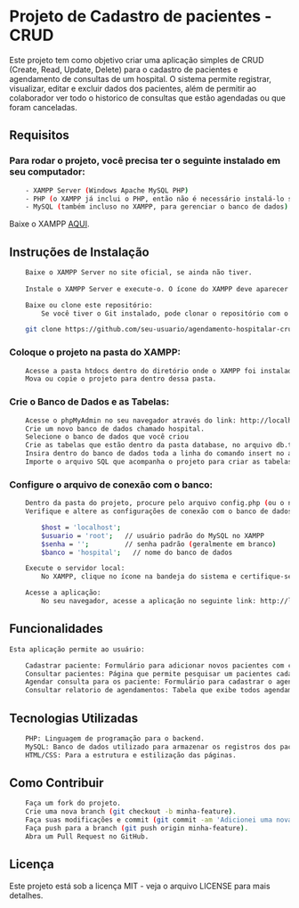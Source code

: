 # Projeto de Cadastro de pacientes - CRUD

Este projeto tem como objetivo criar uma aplicação simples de CRUD (Create, Read, Update, Delete) para o cadastro de pacientes e agendamento de consultas de um hospital. O sistema permite registrar, visualizar, editar e excluir dados dos pacientes, além de permitir ao colaborador ver todo o historico de consultas que estão agendadas ou que foram canceladas.

## Requisitos

### Para rodar o projeto, você precisa ter o seguinte instalado em seu computador:


```bash
    - XAMPP Server (Windows Apache MySQL PHP)
    - PHP (o XAMPP já inclui o PHP, então não é necessário instalá-lo separadamente).
    - MySQL (também incluso no XAMPP, para gerenciar o banco de dados).
```
Baixe o XAMPP [AQUI](https://www.apachefriends.org/pt_br/download.html).

## Instruções de Instalação

```bash
    Baixe o XAMPP Server no site oficial, se ainda não tiver.
    
    Instale o XAMPP Server e execute-o. O ícone do XAMPP deve aparecer na bandeja do sistema.

    Baixe ou clone este repositório:
        Se você tiver o Git instalado, pode clonar o repositório com o comando:

    git clone https://github.com/seu-usuario/agendamento-hospitalar-crud.git
```
### Coloque o projeto na pasta do XAMPP:
```bash
    Acesse a pasta htdocs dentro do diretório onde o XAMPP foi instalado.
    Mova ou copie o projeto para dentro dessa pasta.
```
### Crie o Banco de Dados e as Tabelas:
```bash
    Acesse o phpMyAdmin no seu navegador através do link: http://localhost/phpmyadmin/
    Crie um novo banco de dados chamado hospital.
    Selecione o banco de dados que você criou
    Crie as tabelas que estão dentro da pasta database, no arquivo db.txt.
    Insira dentro do banco de dados toda a linha do comando insert no arquivo db.txt, logo abaixo dos comandos de create table.
    Importe o arquivo SQL que acompanha o projeto para criar as tabelas necessárias.
```
### Configure o arquivo de conexão com o banco:
```bash
    Dentro da pasta do projeto, procure pelo arquivo config.php (ou o nome que você escolher para o arquivo de configuração).
    Verifique e altere as configurações de conexão com o banco de dados se necessário:

        $host = 'localhost';
        $usuario = 'root';   // usuário padrão do MySQL no XAMPP
        $senha = '';         // senha padrão (geralmente em branco)
        $banco = 'hospital';   // nome do banco de dados

    Execute o servidor local:
        No XAMPP, clique no ícone na bandeja do sistema e certifique-se de que o Apache e o MySQL estão iniciados (verifique se as luzes verdes estão acesas).

    Acesse a aplicação:
        No seu navegador, acesse a aplicação no seguinte link: http://localhost/agendamento-hospitalar-crud.
```


## Funcionalidades
```bash
Esta aplicação permite ao usuário:

    Cadastrar paciente: Formulário para adicionar novos pacientes com cpf, nome, idade, telefone, e endereço.
    Consultar pacientes: Página que permite pesquisar um pacientes cadastrado, com opções para alterar os seus dados ou exclui-lo do sistema.
    Agendar consulta para os paciente: Formulário para cadastrar o agendamento de pacientes com seus dados, a especialidade, hora e data da consulta.
    Consultar relatorio de agendamentos: Tabela que exibe todos agendamentos, permitindo ao usuario filtrar a busca e excluir o agendamento se necessário.
```

## Tecnologias Utilizadas
```bash
    PHP: Linguagem de programação para o backend.
    MySQL: Banco de dados utilizado para armazenar os registros dos pacientes.
    HTML/CSS: Para a estrutura e estilização das páginas.
```
## Como Contribuir
```bash
    Faça um fork do projeto.
    Crie uma nova branch (git checkout -b minha-feature).
    Faça suas modificações e commit (git commit -am 'Adicionei uma nova feature').
    Faça push para a branch (git push origin minha-feature).
    Abra um Pull Request no GitHub.
```
## Licença

Este projeto está sob a licença MIT - veja o arquivo LICENSE para mais detalhes.